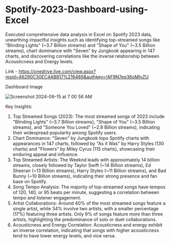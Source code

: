# Spotify-2023-Dashboard-using-Excel

Executed comprehensive data analysis in Excel on Spotify 2023 data, unearthing impactful insights such as identifying top-streamed songs like "Blinding Lights" (~3.7 Billion streams) and "Shape of You" (~3.5 Billion streams), chart dominance with "Seven" by Jungkook appearing in 147 charts, and discovering correlations like the inverse relationship between Acousticness and Energy levels.

Link - https://onedrive.live.com/view.aspx?resid=46290C30EC4AB817%216489&authkey=!AF9N7ee36oMIvZU

Dashboard Image

![Screenshot 2024-09-15 at 7 00 56 AM](https://github.com/user-attachments/assets/c009d539-5bf4-48df-8313-1302ddf63225)


Key Insights:
1.	Top Streamed Songs (2023): The most streamed songs of 2023 include "Blinding Lights" (~3.7 Billion streams), "Shape of You" (~3.5 Billion streams), and "Someone You Loved" (~2.8 Billion streams), indicating their widespread popularity among Spotify users.
2.	Chart Dominance: "Seven" by Jungkook tops Spotify charts with appearances in 147 charts, followed by "As it Was" by Harry Styles (130 charts) and "Flowers" by Miley Cyrus (115 charts), showcasing their enduring appeal and influence.
3.	Top Streamed Artists: The Weeknd leads with approximately 14 billion streams, closely followed by Taylor Swift (~14 Billion streams), Ed Sheeran (~13 Billion streams), Harry Styles (~11 Billion streams), and Bad Bunny (~10 Billion streams), indicating their strong presence and fan base on Spotify.
4.	Song Tempo Analysis: The majority of top-streamed songs have tempos of 120, 140, or 95 beats per minute, suggesting a correlation between tempo and listener engagement.
5.	Artist Collaborations: Around 40% of the most streamed songs feature a single artist, while 34% involve two artists, with a smaller percentage (17%) featuring three artists. Only 9% of songs feature more than three artists, highlighting the predominance of solo or duet collaborations.
6.	Acousticness and Energy Correlation: Acousticness and energy exhibit an inverse correlation, indicating that songs with higher acousticness tend to have lower energy levels, and vice versa.

